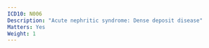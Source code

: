 ```yaml
---
ICD10: N006
Description: "Acute nephritic syndrome: Dense deposit disease"
Matters: Yes
Weight: 1
---
```



